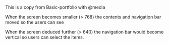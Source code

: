 This is a copy from Basic-portfolio with @media 

When the screen becomes smaller (> 768) the contents and navigation bar moved so
the users can see

When the screen deduced further (> 640) the navigation bar would become vertical so users can select the items.
